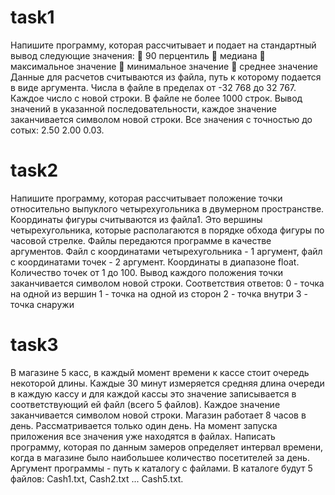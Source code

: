 # task1
Напишите программу, которая рассчитывает и подает на стандартный вывод следующие
значения:
 90 перцентиль
 медиана
 максимальное значение
 минимальное значение
 среднее значение
Данные для расчетов считываются из файла, путь к которому подается в виде аргумента.
Числа в файле в пределах от -32 768 до 32 767.
Каждое число с новой строки.
В файле не более 1000 строк.
Вывод значений в указанной последовательности, каждое значение заканчивается символом
новой строки.
Все значения с точностью до сотых: 2.50 2.00 0.03.
# task2
Напишите программу, которая рассчитывает положение точки относительно выпуклого
четырехугольника в двумерном пространстве.
Координаты фигуры считываются из файла1. Это вершины четырехугольника, которые
располагаются в порядке обхода фигуры по часовой стрелке.
Файлы передаются программе в качестве аргументов. Файл с координатами четырехугольника - 1
аргумент, файл с координатами точек - 2 аргумент.
Координаты в диапазоне float.
Количество точек от 1 до 100.
Вывод каждого положения точки заканчивается символом новой строки.
Соответствия ответов:
0 - точка на одной из вершин
1 - точка на одной из сторон
2 - точка внутри
3 - точка снаружи
# task3
В магазине 5 касс, в каждый момент времени к кассе стоит очередь некоторой длины.
Каждые 30 минут измеряется средняя длина очереди в каждую кассу и для каждой кассы это
значение записывается в соответствующий ей файл (всего 5 файлов).
Каждое значение заканчивается символом новой строки.
Магазин работает 8 часов в день.
Рассматривается только один день.
На момент запуска приложения все значения уже находятся в файлах.
Написать программу, которая по данным замеров определяет интервал времени, когда в
магазине было наибольшее количество посетителей за день.
Аргумент программы - путь к каталогу с файлами. В каталоге будут 5 файлов: Cash1.txt, Cash2.txt ...
Cash5.txt.
